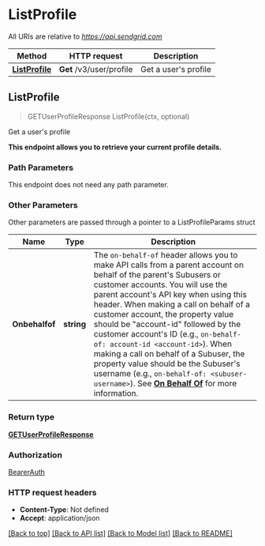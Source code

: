 # ListProfile

All URIs are relative to *https://api.sendgrid.com*

Method | HTTP request | Description
------------- | ------------- | -------------
[**ListProfile**](ListProfile.md#ListProfile) | **Get** /v3/user/profile | Get a user&#39;s profile



## ListProfile

> GETUserProfileResponse ListProfile(ctx, optional)

Get a user's profile

**This endpoint allows you to retrieve your current profile details.**

### Path Parameters

This endpoint does not need any path parameter.

### Other Parameters

Other parameters are passed through a pointer to a ListProfileParams struct


Name | Type | Description
------------- | ------------- | -------------
**Onbehalfof** | **string** | The `on-behalf-of` header allows you to make API calls from a parent account on behalf of the parent's Subusers or customer accounts. You will use the parent account's API key when using this header. When making a call on behalf of a customer account, the property value should be \"account-id\" followed by the customer account's ID (e.g., `on-behalf-of: account-id <account-id>`). When making a call on behalf of a Subuser, the property value should be the Subuser's username (e.g., `on-behalf-of: <subuser-username>`). See [**On Behalf Of**](https://docs.sendgrid.com/api-reference/how-to-use-the-sendgrid-v3-api/on-behalf-of) for more information.

### Return type

[**GETUserProfileResponse**](GETUserProfileResponse.md)

### Authorization

[BearerAuth](../README.md#BearerAuth)

### HTTP request headers

- **Content-Type**: Not defined
- **Accept**: application/json

[[Back to top]](#) [[Back to API list]](../README.md#documentation-for-api-endpoints)
[[Back to Model list]](../README.md#documentation-for-models)
[[Back to README]](../README.md)

